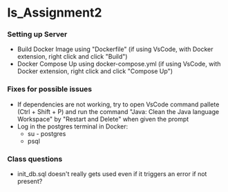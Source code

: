 # Is_Assignment2
 
### Setting up Server
- Build Docker Image using "Dockerfile" (if using VsCode, with Docker extension, right click and click "Build")
- Docker Compose Up using docker-compose.yml (if using VsCode, with Docker extension, right click and click "Compose Up")


### Fixes for possible issues
- If dependencies are not working, try to open VsCode command pallete (Ctrl + Shift + P) and run the command "Java: Clean the Java language Workspace" by "Restart and Delete" when given the prompt
- Log in the postgres terminal in Docker:
  - su - postgres
  - psql



### Class questions
- init_db.sql doesn't really gets used even if it triggers an error if not present?
